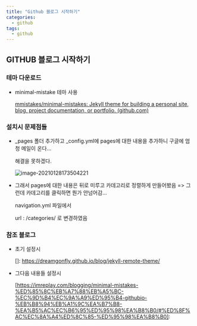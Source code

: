 ```yaml
---
title: "Github 블로그 시작하기"
categories:
  - github
tags:
  - github
---
```


## GITHUB 블로그 시작하기



### 테마 다운로드

- minimal-mistake 테마 사용 

  [mmistakes/minimal-mistakes: Jekyll theme for building a personal site, blog, project documentation, or portfolio. (github.com)](https://github.com/mmistakes/minimal-mistakes)



### 설치시 문제점들

* _pages 폴더 추가하고 _config.yml에 pages에 대한 내용을 추가하니 구글에 엄청 메일이 온다...

  해결을 못하겠다.

  ![image-20210128173504221](C:\Users\Moon\AppData\Roaming\Typora\typora-user-images\image-20210128173504221.png)

* 그래서 pages에 대한 내용은 뒤로 미루고 카데고리로 정렬하게 만들어봤음 => 그런데 카데고리를 클릭하면 뭔가 안넘어감...

  navigation.yml 파일에서

  url : /categories/ 로 변경하였음

  

### 참조 블로그

* 초기 설정시

  []: https://dreamgonfly.github.io/blog/jekyll-remote-theme/

  

* 그다음 내용들 설정시

  [https://imreplay.com/blogging/minimal-mistakes-%ED%85%8C%EB%A7%88%EB%A5%BC-%EC%9D%B4%EC%9A%A9%ED%95%B4-githubio-%EB%B8%94%EB%A1%9C%EA%B7%B8-%EA%B5%AC%EC%B6%95%ED%95%98%EA%B8%B0/#%ED%8F%AC%EC%8A%A4%ED%8C%85-%ED%95%98%EA%B8%B0]: 

  

